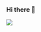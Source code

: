 ### Hi there 👋

<a href="버튼을 눌렀을 때 이동할 링크" target="_blank"><img src="https://img.shields.io/badge/Gmail-EA4335?style=뱃지모양&logo=로고&logoColor=EA4335"/></a>


<!--
**heejun32/heejun32** is a ✨ _special_ ✨ repository because its `README.md` (this file) appears on your GitHub profile.

Here are some ideas to get you started:

- 🔭 I’m currently working on ...
- 🌱 I’m currently learning ...
- 👯 I’m looking to collaborate on ...
- 🤔 I’m looking for help with ...
- 💬 Ask me about ...
- 📫 How to reach me: ...
- 😄 Pronouns: ...
- ⚡ Fun fact: ...
-->
